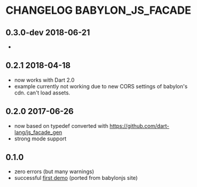 # CHANGELOG BABYLON_JS_FACADE

## 0.3.0-dev 2018-06-21

- 


## 0.2.1 2018-04-18

- now works with Dart 2.0
- example currently not working due to new CORS settings of babylon's cdn. can't load assets.

## 0.2.0 2017-06-26

- now based on typedef converted with https://github.com/dart-lang/js_facade_gen
- strong mode support

## 0.1.0

- zero errors (but many warnings)
- successful [first demo](http://rockdot.sounddesignz.com/dart/babylonjs-interop) (ported from babylonjs site)

